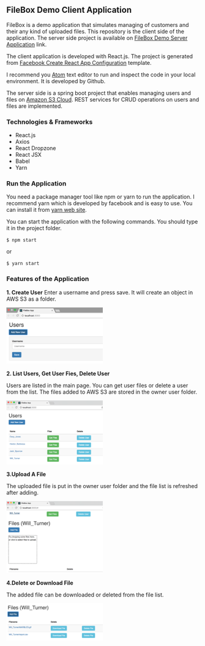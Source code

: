 
## FileBox Demo Client Application

FileBox is a demo application that simulates managing of customers and their any kind of uploaded files. This repository is the client side of the application. The server side project is available on [FileBox Demo Server Application](https://github.com/gulcuneyt/react-springboot-awss3-filebox.server.git) link.

The client application is developed with React.js. The project is generated from [Facebook Create React App Configuration](https://github.com/facebook/create-react-app) template.

I recommend you [Atom](https://atom.io) text editor to run and inspect the code in your local environment. It is developed by Github.

The server side is a spring boot project that enables managing users and files on [Amazon S3 Cloud](https://aws.amazon.com/s3/). REST services for CRUD operations on users and files are implemented.

### Technologies & Frameworks

* React.js
* Axios
* React Dropzone
* React JSX
* Babel
* Yarn


### Run the Application

You need a package manager tool like npm or yarn to run the application. I recommend yarn which is developed by facebook and is easy to use. You can install it from [yarn web site](https://yarnpkg.com/en/docs/install).

You can start the application with the following commands. You should type it in the project folder.

	$ npm start
or

	$ yarn start


### Features of the Application

**1. Create User**
Enter a username and press save. It will create an object in AWS S3 as a folder.

<img src="images/p1.png" width="50%" height="auto">

**2. List Users, Get User Fies, Delete User**

Users are listed in the main page. You can get user files or delete a user from the list. The files added to AWS S3 are stored in the owner user folder.

<img src="images/p2.png"  width="50%" height="auto">

**3.Upload A File**

The uploaded file is put in the owner user folder and the file list is refreshed after adding.

<img src="images/p3.png"  width="50%" height="auto">

**4.Delete or Download File**

The added file can be downloaded or deleted from the file list.

<img src="images/p4.png"  width="50%" height="auto">
